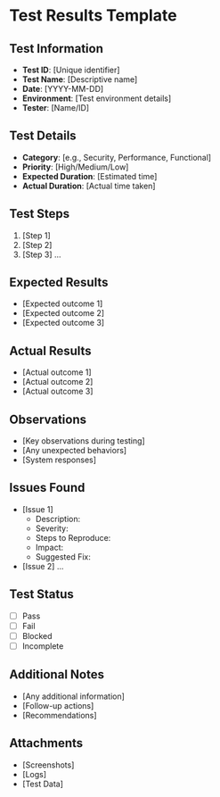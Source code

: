 # Test Results Template

## Test Information
- **Test ID**: [Unique identifier]
- **Test Name**: [Descriptive name]
- **Date**: [YYYY-MM-DD]
- **Environment**: [Test environment details]
- **Tester**: [Name/ID]

## Test Details
- **Category**: [e.g., Security, Performance, Functional]
- **Priority**: [High/Medium/Low]
- **Expected Duration**: [Estimated time]
- **Actual Duration**: [Actual time taken]

## Test Steps
1. [Step 1]
2. [Step 2]
3. [Step 3]
...

## Expected Results
- [Expected outcome 1]
- [Expected outcome 2]
- [Expected outcome 3]

## Actual Results
- [Actual outcome 1]
- [Actual outcome 2]
- [Actual outcome 3]

## Observations
- [Key observations during testing]
- [Any unexpected behaviors]
- [System responses]

## Issues Found
- [Issue 1]
  - Description:
  - Severity:
  - Steps to Reproduce:
  - Impact:
  - Suggested Fix:
- [Issue 2]
  ...

## Test Status
- [ ] Pass
- [ ] Fail
- [ ] Blocked
- [ ] Incomplete

## Additional Notes
- [Any additional information]
- [Follow-up actions]
- [Recommendations]

## Attachments
- [Screenshots]
- [Logs]
- [Test Data] 